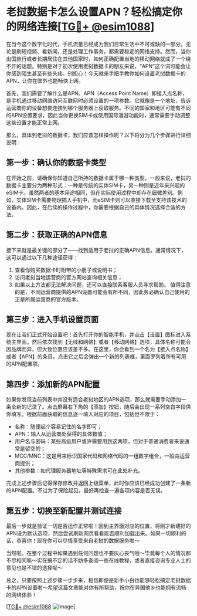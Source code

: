 # 老挝数据卡怎么设置APN？轻松搞定你的网络连接[[TG💪+ @esim1088](https://t.me/s/esim1088)]

在当今这个数字化时代，手机流量已经成为我们日常生活中不可或缺的一部分。无论是刷短视频、看新闻，还是处理工作事务，都需要稳定的网络支持。然而，当你出国旅行或者长期居住在其他国家时，如何正确配置当地的移动网络就成了一个绕不开的话题。特别是对于初次使用老挝数据卡的朋友来说，“APN”这个词可能会让你感到陌生甚至有些头疼。别担心！今天就来手把手教你如何设置老挝数据卡的APN，让你在国外也能畅快上网。

首先，我们需要了解什么是APN。APN（Access Point Name）即接入点名称，是手机通过移动网络访问互联网时必须设置的一项参数。它就像是一个地址，告诉运营商你的设备想要连接到哪个服务器上获取服务。不同的国家和地区可能有不同的APN设置要求，因此当你更换SIM卡或使用国际漫游功能时，通常需要手动调整这些设置才能正常上网。

那么，具体到老挝的数据卡，我们应该怎样操作呢？以下将分为几个步骤进行详细说明：

## 第一步：确认你的数据卡类型

在开始之前，请确保你知道自己所持的数据卡属于哪一种类型。一般来说，老挝的数据卡主要分为两种形式：一种是传统的实体SIM卡，另一种则是近年来兴起的eSIM卡。虽然两者的基本用途相同，但在实际使用过程中却存在细微差别。例如，实体SIM卡需要物理插入手机中，而eSIM卡则可以直接下载至支持该技术的设备内。因此，在后续的操作过程中，你需要根据自己的具体情况选择合适的方法。

## 第二步：获取正确的APN信息

接下来就是最关键的部分了——找到适用于老挝的正确APN信息。通常情况下，这可以通过以下几种途径获得：
1. 查看你购买数据卡时附带的小册子或说明书；
2. 访问老挝当地运营商的官方网站查询相关信息；
3. 如果以上方法都无法解决问题，还可以直接联系客服人员寻求帮助。
值得注意的是，不同运营商提供的APN设置可能会有所不同，因此务必确认自己使用的正是所属运营商的官方版本。

## 第三步：进入手机设置页面

现在让我们正式开始设置吧！首先打开你的智能手机，并点击【设置】图标进入系统主界面。然后依次找到【无线和网络】或者【移动网络】选项，具体名称可能会因品牌而异，但大致位置应该差不多。在这里，你会看到一个名为【接入点名称】或者【APN】的条目。点击它之后会弹出一个新的列表框，里面罗列着所有可用的APN配置项。

## 第四步：添加新的APN配置

如果你发现当前列表中并没有适合老挝地区的APN选项，那么就需要手动添加一条全新的记录了。点击屏幕右下角的【添加】按钮，随后会出现一系列空白字段供你填写。根据前面获取的信息逐一填入对应的项目，包括但不限于：
- 名称：随便起个容易记住的名字即可；
- APN：输入从运营商处获得的具体数值；
- 用户名与密码：某些高级用户或许需要用到这两项，但对于普通消费者来说通常是留空的；
- MCC/MNC：这是用来标识国家代码和网络代码的一组数字组合，一般由运营商提供；
- 其他参数：如代理服务器地址等特殊需求可在此处补充。

完成上述步骤后记得保存修改并返回上级菜单，此时你应该已经成功创建了一条新的APN配置。不过为了保险起见，最好再检查一遍各项内容是否无误。

## 第五步：切换至新配置并测试连接

最后一步就是验证一切是否运作正常啦！回到主界面对应的位置，将刚才新建好的APN设为默认选项，然后尝试刷新网页看看能否顺利加载出来。如果一切顺利的话，恭喜你！现在你可以尽情享受来自老挝的数据服务啦～

当然啦，在整个过程中如果遇到任何问题也不要灰心丧气哦～毕竟每个人的情况都不尽相同嘛～实在搞不定的话不妨多查阅一些在线教程，或者直接咨询专业人士的意见也是不错的选择呢～

总之，只要按照上述步骤一步步来，相信即便是新手小白也能够轻松搞定老挝数据卡的APN设置啦～希望这篇文章能对你有所帮助，祝你在异国他乡也能拥有流畅的网络体验！

[[TG💪+ @esim1088](https://t.me/s/esim1088) ![Image](https://i.postimg.cc/4NQfJmqS/Snipaste-2025-05-13-00-14-12.png)]